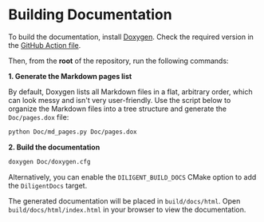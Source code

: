 # Building Documentation

To build the documentation, install [Doxygen](https://www.doxygen.nl).
Check the required version in the [GitHub Action file](https://github.com/DiligentGraphics/github-action/blob/master/install-doxygen/action.yml).

Then, from the **root** of the repository, run the following commands:

**1. Generate the Markdown pages list**

By default, Doxygen lists all Markdown files in a flat, arbitrary order, which can look messy and isn't
very user-friendly. Use the script below to organize the Markdown files into a tree structure and generate
the `Doc/pages.dox` file:

```bash
python Doc/md_pages.py Doc/pages.dox
```

**2. Build the documentation**

```bash
doxygen Doc/doxygen.cfg
```

Alternatively, you can enable the `DILIGENT_BUILD_DOCS` CMake option to add the `DiligentDocs` target.

The generated documentation will be placed in `build/docs/html`.
Open `build/docs/html/index.html` in your browser to view the documentation.
